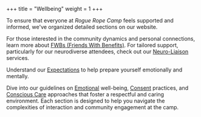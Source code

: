 +++
title = "Wellbeing" 
weight = 1
+++

To ensure that everyone at _Rogue Rope Camp_ feels supported and informed, we've organized detailed sections on our website.

For those interested in the community dynamics and personal connections, learn more about [FWBs (Friends With Benefits)](/wellbeing/fwb). For tailored support, particularly for our neurodiverse attendees, check out our [Neuro-Liaison](/wellbeing/neuro) services. 

Understand our [Expectations](/wellbeing/expectations) to help prepare yourself emotionally and mentally. 

Dive into our guidelines on [Emotional](/wellbeing/emotional) well-being, [Consent](/wellbeing/consent) practices, and [Conscious Care](/wellbeing/conscious-care) approaches that foster a respectful and caring environment. Each section is designed to help you navigate the complexities of interaction and community engagement at the camp.
